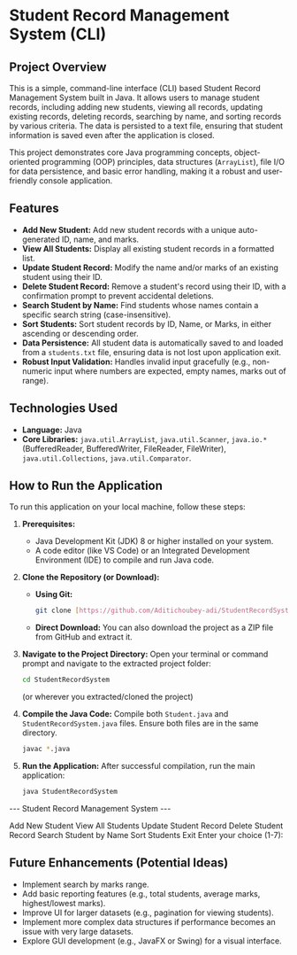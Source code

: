 # Student Record Management System (CLI)

## Project Overview

This is a simple, command-line interface (CLI) based Student Record Management System built in Java. It allows users to manage student records, including adding new students, viewing all records, updating existing records, deleting records, searching by name, and sorting records by various criteria. The data is persisted to a text file, ensuring that student information is saved even after the application is closed.

This project demonstrates core Java programming concepts, object-oriented programming (OOP) principles, data structures (`ArrayList`), file I/O for data persistence, and basic error handling, making it a robust and user-friendly console application.

## Features

* **Add New Student:** Add new student records with a unique auto-generated ID, name, and marks.
* **View All Students:** Display all existing student records in a formatted list.
* **Update Student Record:** Modify the name and/or marks of an existing student using their ID.
* **Delete Student Record:** Remove a student's record using their ID, with a confirmation prompt to prevent accidental deletions.
* **Search Student by Name:** Find students whose names contain a specific search string (case-insensitive).
* **Sort Students:** Sort student records by ID, Name, or Marks, in either ascending or descending order.
* **Data Persistence:** All student data is automatically saved to and loaded from a `students.txt` file, ensuring data is not lost upon application exit.
* **Robust Input Validation:** Handles invalid input gracefully (e.g., non-numeric input where numbers are expected, empty names, marks out of range).

## Technologies Used

* **Language:** Java
* **Core Libraries:** `java.util.ArrayList`, `java.util.Scanner`, `java.io.*` (BufferedReader, BufferedWriter, FileReader, FileWriter), `java.util.Collections`, `java.util.Comparator`.

## How to Run the Application

To run this application on your local machine, follow these steps:

1.  **Prerequisites:**
    * Java Development Kit (JDK) 8 or higher installed on your system.
    * A code editor (like VS Code) or an Integrated Development Environment (IDE) to compile and run Java code.

2.  **Clone the Repository (or Download):**
    * **Using Git:**
        ```bash
        git clone [https://github.com/Aditichoubey-adi/StudentRecordSystem.git](https://github.com/Aditichoubey-adi/StudentRecordSystem.git)
        ```
        
    * **Direct Download:**
        You can also download the project as a ZIP file from GitHub and extract it.

3.  **Navigate to the Project Directory:**
    Open your terminal or command prompt and navigate to the extracted project folder:
    ```bash
    cd StudentRecordSystem
    ```
    (or wherever you extracted/cloned the project)

4.  **Compile the Java Code:**
    Compile both `Student.java` and `StudentRecordSystem.java` files. Ensure both files are in the same directory.
    ```bash
    javac *.java
    ```

5.  **Run the Application:**
    After successful compilation, run the main application:
    ```bash
    java StudentRecordSystem
    ```

--- Student Record Management System ---

Add New Student
View All Students
Update Student Record
Delete Student Record
Search Student by Name
Sort Students
Exit Enter your choice (1-7):
<!-- end list -->


## Future Enhancements (Potential Ideas)

* Implement search by marks range.
* Add basic reporting features (e.g., total students, average marks, highest/lowest marks).
* Improve UI for larger datasets (e.g., pagination for viewing students).
* Implement more complex data structures if performance becomes an issue with very large datasets.
* Explore GUI development (e.g., JavaFX or Swing) for a visual interface.

